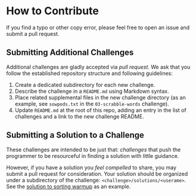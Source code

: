 # How to Contribute

If you find a typo or other copy error, please feel free to open an issue and submit a pull request.

## Submitting Additional Challenges

Additional challenges are gladly accepted via *pull request*.  We ask that you follow the established repository structure and following guidelines:

1. Create a dedicated subdirectory for each new challenge.
1. Describe the challenge in a `README.md` using Markdown syntax.
1. Place related supplemental files in the new challenge directory (as an example, see `sowpods.txt` in the `03-scrabble-words` challenge).
1. Update `README.md` at the root of this repo, adding an entry in the list of challenges and a link to the new challenge README.


## Submitting a Solution to a Challenge

These challenges are intended to be just that: *challenges* that push the programmer to be resourceful in finding a solution with little guidance.

However, if you have a solution you *feel compelled* to share, you may submit a pull request for consideration.  Your solution should be organized under a subdirectory of the challenge: `<challenge>/solutions/<userame>`.  See the [solution to sorting warmup](https://github.com/PDXPythonPirates/code-challenges/blob/master/00-sorting/solutions/imattman/) as an example.
